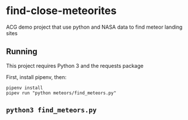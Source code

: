 # find-close-meteorites
ACG demo project that use python and NASA data to find meteor landing sites


## Running

This project requires Python 3 and the requests package

First, install pipenv, then:

```
pipenv install
pipev run "python meteors/find_meteors.py"
```
## `python3 find_meteors.py`

